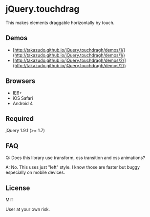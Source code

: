 # jQuery.touchdrag

This makes elements draggable horizontally by touch.

## Demos

* [http://takazudo.github.io/jQuery.touchdragh/demos/1/](http://takazudo.github.io/jQuery.touchdragh/demos/1/)
* [http://takazudo.github.io/jQuery.touchdragh/demos/2/](http://takazudo.github.io/jQuery.touchdragh/demos/2/)

## Browsers

* IE6+
* iOS Safari
* Android 4

## Required

jQuery 1.9.1 (>= 1.7)

## FAQ

Q: Does this library use transform, css transition and css animations?

A: No. This uses just "left" style. I know those are faster but buggy especially on mobile devices.

## License

MIT

User at your own risk.
